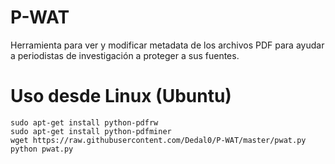 P-WAT
=====

Herramienta para ver y modificar metadata de los archivos PDF para ayudar a periodistas de investigación a proteger a sus fuentes. 


Uso desde Linux (Ubuntu)
========================
    
    sudo apt-get install python-pdfrw
    sudo apt-get install python-pdfminer
    wget https://raw.githubusercontent.com/Dedal0/P-WAT/master/pwat.py
    python pwat.py
